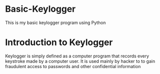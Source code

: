 # Basic-Keylogger
This is my basic keylogger program using Python

# Introduction to Keylogger
Keylogger is simply defined as a computer program that records every keystroke made by a computer user. It is used mainly by hacker to to gain fraudulent access to passwords and other confidential information

